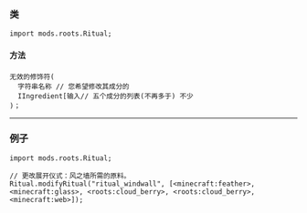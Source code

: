 ### 类

```zenscript
import mods.roots.Ritual;
```

#### 方法

```zenscript
无效的修饰符(
  字符串名称 // 您希望修改其成分的
  IIngredient[输入// 五个成分的列表(不再多于) 不少
)；
```

* * *

### 例子

```zenscript
import mods.roots.Ritual;

// 更改展开仪式：风之墙所需的原料。
Ritual.modifyRitual("ritual_windwall", [<minecraft:feather>, <minecraft:glass>, <roots:cloud_berry>, <roots:cloud_berry>, <minecraft:web>]);
```